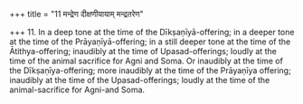 +++
title = "11 मन्द्रेण दीक्षणीयायाम् मन्द्रतरेण"

+++
11. In a deep tone at the time of the Dīkṣaṇīyā-offering; in a deeper tone at the time of the Prāyaṇīyā-offering; in a still deeper tone at the time of the Ātithya-offering; inaudibly at the time of Upasad-offerings; loudly at the time of the animal sacrifice for Agni and Soma. Or inaudibly at the time of the Dīkṣaṇīya-offering; more inaudibly at the time of the Prāyaṇīya offering; inaudibly at the time of the Upasad-offerings; loudly at the time of the animal-sacrifice for Agni-and Soma.
